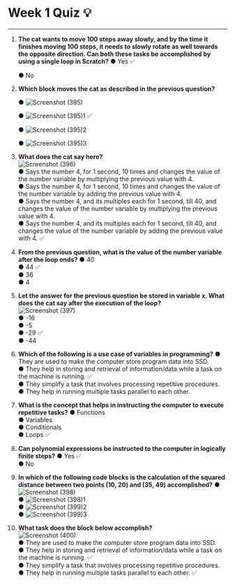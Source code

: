 # Week 1 Quiz :bulb:
***

1. **The cat wants to move 100 steps away slowly, and by the time it finishes moving 100 steps, it needs to slowly rotate as well towards the opposite direction. Can both these tasks be accomplished by using a single loop in Scratch?**
    &#9679; Yes :white_check_mark:
   
    &#9679; No

2. **Which block moves the cat as described in the previous question?**
   
    &#9679; ![Screenshot (395)](https://github.com/user-attachments/assets/41b2bf52-cc87-4896-a98b-819de8938fa9)
   
    &#9679; ![Screenshot (395)1](https://github.com/user-attachments/assets/66c0ce7d-32cb-468b-9b1d-d18159757b3b) :white_check_mark:
   
    &#9679; ![Screenshot (395)2](https://github.com/user-attachments/assets/02d3036a-c9d8-4fb4-9f23-96e21433b630)
   
    &#9679; ![Screenshot (395)3](https://github.com/user-attachments/assets/04987fd2-b47a-426e-82f3-8291c19770b5)  

5. **What does the cat say here?**  
   ![Screenshot (396)](https://github.com/user-attachments/assets/79f45be0-4238-4362-ae8e-3cd52b88cd5b)  
    &#9679; Says the number 4, for 1 second, 10 times and changes the value of the number variable by multiplying the previous value with 4.  
    &#9679; Says the number 4, for 1 second, 10 times and changes the value of the number variable by adding the previous value with 4.  
    &#9679; Says the number 4, and its multiples each for 1 second, till 40, and changes the value of the number variable by multiplying the previous value with 4.  
    &#9679; Says the number 4, and its multiples each for 1 second, till 40, and changes the value of the number variable by adding the previous value with 4. :white_check_mark:  

6. **From the previous question, what is the value of the number variable after the loop ends?**
    &#9679; 40  
    &#9679; 44 :white_check_mark:  
    &#9679; 36  
    &#9679; 4  

7. **Let the answer for the previous question be stored in variable x. What does the cat say after the execution of the loop?**  
   ![Screenshot (397)](https://github.com/user-attachments/assets/0ae62837-52cf-4463-b96d-32ca6655d50a)  
    &#9679; -16  
    &#9679; -5  
    &#9679; -29 :white_check_mark:  
    &#9679; -44  

8. **Which of the following is a use case of variables in programming?**
    &#9679; They are used to make the computer store program data into SSD.  
    &#9679; They help in storing and retrieval of information/data while a task on the machine is running. :white_check_mark:  
    &#9679; They simplify a task that involves processing repetitive procedures.  
    &#9679; They help in running multiple tasks parallel to each other.  

9. **What is the concept that helps in instructing the computer to execute repetitive tasks?**
    &#9679; Functions  
    &#9679; Variables  
    &#9679; Conditionals  
    &#9679; Loops :white_check_mark:  

10. **Can polynomial expressions be instructed to the computer in logically finite steps?**
    &#9679; Yes :white_check_mark:  
    &#9679; No  

11. **In which of the following code blocks is the calculation of the squared distance between two points (10, 20) and (35, 49) accomplished?**
    &#9679; ![Screenshot (398)](https://github.com/user-attachments/assets/38c95bcb-b119-4742-b8c2-769183c73489)  
    &#9679; ![Screenshot (398)1](https://github.com/user-attachments/assets/cd52701a-ef51-4c0b-a587-ed401c856156)  
    &#9679; ![Screenshot (399)2](https://github.com/user-attachments/assets/9559de65-a9ba-47fc-9f6d-161e81d4c01c)  
    &#9679; ![Screenshot (399)3](https://github.com/user-attachments/assets/33a5e077-eaf6-466e-90be-8dacd5de23e5)  

12. **What task does the block below accomplish?**  
    ![Screenshot (400)](https://github.com/user-attachments/assets/84a1c528-76a5-4ca3-b6ea-7ca531a784af)  
    &#9679; They are used to make the computer store program data into SSD.  
    &#9679; They help in storing and retrieval of information/data while a task on the machine is running. :white_check_mark:  
    &#9679; They simplify a task that involves processing repetitive procedures.  
    &#9679; They help in running multiple tasks parallel to each other. :white_check_mark:
